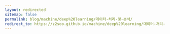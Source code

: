 ```yaml
---
layout: redirected
sitemap: false
permalink: blog/machine/deep%20learning/데이터-처리-및-분석/
redirect_to: https://z2soo.github.io/machine/deep%20learning/데이터-처리-및-분석/
---
```

